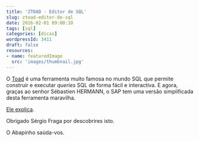 ```yaml
---
title: 'ZTOAD - Editor de SQL'
slug: ztoad-editor-de-sql
date: 2016-02-01 09:00:10
tags: [sql]
categories: [dicas]
wordpressId: 3411
draft: false
resources:
- name: featuredImage
  src: 'images/thumbnail.jpg'
---
```

O [Toad][1] é uma ferramenta muito famosa no mundo SQL que permite construir e executar _queries_ SQL de forma fácil e interactiva. E agora, graças ao senhor Sébastien HERMANN, o SAP tem uma versão simplificada desta ferramenta maravilha.

[Ele explica][2].

Obrigado Sérgio Fraga por descobrires isto.

O Abapinho saúda-vos.

   [1]: http://www.toadworld.com
   [2]: http://scn.sap.com/community/abap/blog/2015/08/03/ztoad--open-sql-editor
